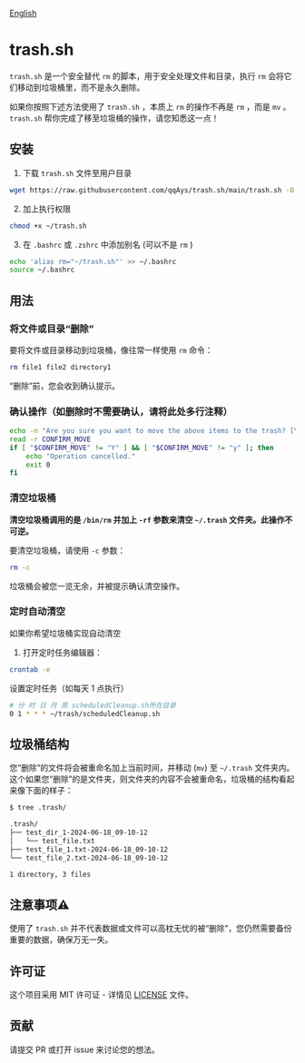 [English](./README.md)

# trash.sh

`trash.sh` 是一个安全替代 `rm` 的脚本，用于安全处理文件和目录，执行 `rm` 会将它们移动到垃圾桶里，而不是永久删除。

如果你按照下述方法使用了 `trash.sh` ，本质上 `rm` 的操作不再是 `rm` ，而是 `mv` 。`trash.sh` 帮你完成了移至垃圾桶的操作，请您知悉这一点！


## 安装

1. 下载 `trash.sh` 文件至用户目录
```bash
wget https://raw.githubusercontent.com/qqAys/trash.sh/main/trash.sh -O ~/trash.sh
```

2. 加上执行权限
```bash
chmod +x ~/trash.sh
```

3. 在 `.bashrc` 或 `.zshrc` 中添加别名 (可以不是 `rm` )
```bash
echo 'alias rm="~/trash.sh"' >> ~/.bashrc
source ~/.bashrc
```


## 用法
### 将文件或目录“删除”

要将文件或目录移动到垃圾桶，像往常一样使用 `rm` 命令：
```bash
rm file1 file2 directory1
```
“删除”前，您会收到确认提示。

### 确认操作（如删除时不需要确认，请将此处多行注释）
```bash
echo -n "Are you sure you want to move the above items to the trash? [Y/N]: "
read -r CONFIRM_MOVE
if [ "$CONFIRM_MOVE" != "Y" ] && [ "$CONFIRM_MOVE" != "y" ]; then
    echo "Operation cancelled."
    exit 0
fi
```

### 清空垃圾桶

**清空垃圾桶调用的是 `/bin/rm` 并加上 `-rf` 参数来清空 `~/.trash` 文件夹。此操作不可逆。**

要清空垃圾桶，请使用 `-c` 参数：
```bash
rm -c
```
垃圾桶会被您一览无余，并被提示确认清空操作。

### 定时自动清空
如果你希望垃圾桶实现自动清空

1. 打开定时任务编辑器：

```bash
crontab -e
```

设置定时任务（如每天 1 点执行）

```bash
# 分 时 日 月 周 scheduledCleanup.sh所在目录
0 1 * * * ~/trash/scheduledCleanup.sh
```

## 垃圾桶结构

您“删除”的文件将会被重命名加上当前时间，并移动 (`mv`) 至 `~/.trash` 文件夹内。这个如果您“删除”的是文件夹，则文件夹的内容不会被重命名，垃圾桶的结构看起来像下面的样子：
```bash
$ tree .trash/

.trash/
├── test_dir_1-2024-06-18_09-10-12
│   └── test_file.txt
├── test_file_1.txt-2024-06-18_09-10-12
└── test_file_2.txt-2024-06-18_09-10-12

1 directory, 3 files
```

## 注意事项⚠️

使用了 `trash.sh` 并不代表数据或文件可以高枕无忧的被“删除”，您仍然需要备份重要的数据，确保万无一失。

## 许可证

这个项目采用 MIT 许可证 - 详情见 [LICENSE](./LICENSE) 文件。

## 贡献

请提交 PR 或打开 issue 来讨论您的想法。

